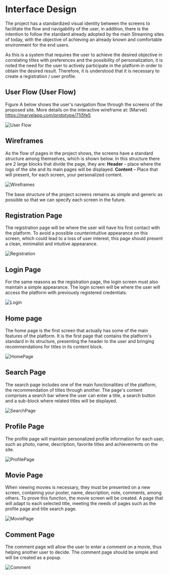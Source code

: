 # Interface Design

The project has a standardized visual identity between the screens to facilitate the flow and navigability of the user, in addition, there is the intention to follow the standard already adopted by the main Streaming sites of today, with the objective of achieving an already known and comfortable environment for the end users.

As this is a system that requires the user to achieve the desired objective in correlating titles with preferences and the possibility of personalization, it is noted the need for the user to actively participate in the platform in order to obtain the desired result. Therefore, it is understood that it is necessary to create a registration / user profile.

## User Flow (User Flow)

Figure A below shows the user's navigation flow through the screens of the proposed site. More details on the interactive wireframe at: [Marvel] https://marvelapp.com/prototype/71i5fe5

![User Flow](img/1Fluxo.png)

## Wireframes

As the flow of pages in the project shows, the screens have a standard structure among themselves, which is shown below. In this structure there are 2 large blocks that divide the page, they are:
**Header** – place where the logo of the site and its main pages will be displayed.
**Content** – Place that will present, for each screen, your personalized content.

![Wireframes](img/2Estruturabase.png)

The base structure of the project screens remains as simple and generic as possible so that we can specify each screen in the future.

## Registration Page

The registration page will be where the user will have his first contact with the platform. To avoid a possible counterintuitive appearance on this screen, which could lead to a loss of user interest, this page should present a clean, minimalist and intuitive appearance.

![Registration](img/3Cadastro.png)

## Login Page

For the same reasons as the registration page, the login screen must also maintain a simple appearance. The login screen will be where the user will access the platform with previously registered credentials.

![Login](img/4Login.png)

## Home page

The home page is the first screen that actually has some of the main features of the platform. It is the first page that contains the platform's standard in its structure, presenting the header to the user and bringing recommendations for titles in its content block.

![HomePage](img/5Inicial.png)

## Search Page

The search page includes one of the main functionalities of the platform, the recommendation of titles through another. The page's content comprises a search bar where the user can enter a title, a search button and a sub-block where related titles will be displayed.

![SearchPage](img/6Pesquisa.png)

## Profile Page

The profile page will maintain personalized profile information for each user, such as photo, name, description, favorite titles and achievements on the site.

![ProfilePage](img/7Perfil.png)

## Movie Page

When viewing movies is necessary, they must be presented on a new screen, containing your poster, name, description, note, comments, among others. To prove this function, the movie screen will be created. A page that will adapt to each selected title, meeting the needs of pages such as the profile page and title search page.

![MoviePage](img/8Filme.png)

## Comment Page

The comment page will allow the user to enter a comment on a movie, thus helping another user to decide. The comment page should be simple and will be created as a popup.

![Comment](img/9Comentario.png)



